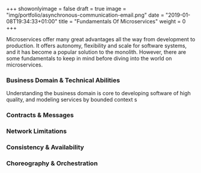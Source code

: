 +++
showonlyimage = false
draft = true
image = "img/portfolio/asynchronous-communication-email.png"
date = "2019-01-08T19:34:33+01:00"
title = "Fundamentals Of Microservices"
weight = 0
+++

Microservices offer many great advantages all the way from development to production. It offers autonomy, flexibility and scale for software systems, and it has become a popular solution to the monolith. However, there are some fundamentals to keep in mind before diving into the world on microservices.

### Business Domain & Technical Abilities
Understanding the business domain is core to developing software of high quality, and modeling services by bounded context s

### Contracts & Messages

### Network Limitations

### Consistency & Availability

### Choreography & Orchestration